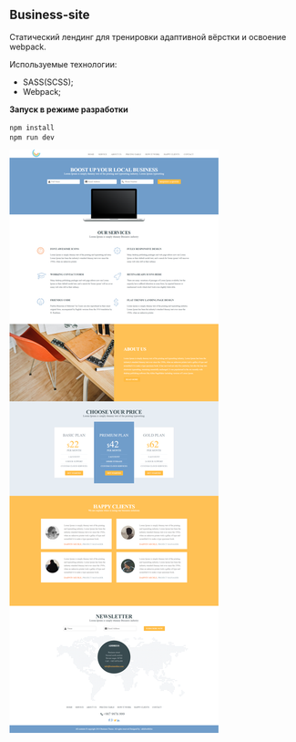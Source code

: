 ## Business-site

Статический лендинг для тренировки адаптивной вёрстки и освоение webpack. 

Используемые технологии: 
+ SASS(SCSS);
+ Webpack;

**Запуск в режиме разработки**

`npm install`  
`npm run dev` 

![](https://github.com/ED4M/business-site/blob/master/screenshot.PNG)
